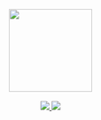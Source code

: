 <div align="center">
  <img height="150em" align="center" src="https://github-readme-stats.vercel.app/api/top-langs/?username=nandotjs&layout=compact&langs_count=4&theme=dark&hide_title=true"/>
</div>
<br>
<div align="center">  
  <a href = "mailto:ilanprochmannf@gmail.com">
    <img src="https://img.shields.io/badge/-Gmail-%23333?style=for-the-badge&logo=gmail&logoColor=white" target="_blank">
  </a>
  <a href="https://www.linkedin.com/in/ilanprochmann/" target="_blank">
    <img src="https://img.shields.io/badge/-LinkedIn-%230077B5?style=for-the-badge&logo=linkedin&logoColor=white" target="_blank">
  </a> 
</div>
